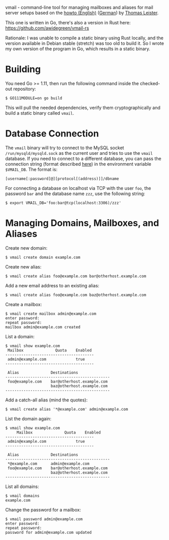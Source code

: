 vmail - command-line tool for managing mailboxes and aliases for mail server
setups based on the [howto (English)](https://thomas-leister.de/en/mailserver-debian-stretch)
([German](https://thomas-leister.de/mailserver-debian-stretch/))
by [Thomas Leister](https://thomas-leister.de).

This one is written in Go, there's also a version in Rust here: https://github.com/awidegreen/vmail-rs

Rationale: I was unable to compile a static binary using Rust locally, and the
version available in Debian stable (stretch) was too old to build it. So I
wrote my own version of the program in Go, which results in a static binary.

Building
========

You need Go >= 1.11, then run the following command inside the checked-out repository:

    $ GO111MODULE=on go build

This will pull the needed dependencies, verify them cryptographically and build
a static binary called `vmail`.

Database Connection
===================

The `vmail` binary will try to connect to the MySQL socket
`/run/mysqld/mysqld.sock` as the current user and tries to use the `vmail`
database. If you need to connect to a different database, you can pass the connection string (format described [here](https://github.com/go-sql-driver/mysql#dsn-data-source-name)) in the environment variable `$VMAIL_DB`. The format is:

    [username[:password]@][protocol[(address)]]/dbname

For connecting a database on localhost via TCP with the user `foo`, the password `bar` and the database name `zzz`, use the following string:

    $ export VMAIL_DB='foo:bar@tcp(localhost:3306)/zzz'

Managing Domains, Mailboxes, and Aliases
========================================

Create new domain:

    $ vmail create domain example.com

Create new alias:

    $ vmail create alias foo@example.com bar@otherhost.example.com

Add a new email address to an existing alias:

    $ vmail create alias foo@example.com baz@otherhost.example.com

Create a mailbox:

    $ vmail create mailbox admin@example.com
    enter password:
    repeat password:
    mailbox admin@example.com created

List a domain:

    $ vmail show example.com
     Mailbox              Quota    Enabled
    ---------------------------------------
     admin@example.com             true
    ---------------------------------------

     Alias              Destinations
    ----------------------------------------------
     foo@example.com    bar@otherhost.example.com
                        baz@otherhost.example.com
    ----------------------------------------------

Add a catch-all alias (mind the quotes):

    $ vmail create alias '*@example.com' admin@example.com

List the domain again:

    $ vmail show example.com
         Mailbox              Quota    Enabled
    ---------------------------------------
     admin@example.com             true
    ---------------------------------------

     Alias              Destinations
    ----------------------------------------------
     *@example.com      admin@example.com
     foo@example.com    bar@otherhost.example.com
                        baz@otherhost.example.com
    ----------------------------------------------

List all domains:

    $ vmail domains
    example.com

Change the password for a mailbox:

    $ vmail password admin@example.com
    enter password:
    repeat password:
    password for admin@example.com updated
